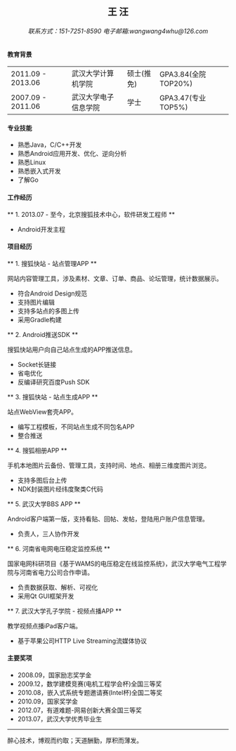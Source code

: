<center><h2>王	汪</h2></center>
<center><h6>联系方式：151-7251-8590	电子邮箱:wangwang4whu@126.com</h6></center>

#### 教育背景
<table>
    <tr>
        <td>2011.09 - 2013.06</td>
        <td>武汉大学计算机学院</td>
        <td>硕士(推免)</td>
        <td>GPA3.84(全院TOP20%)</td>
    </tr>
    <tr>
        <td>2007.09 - 2011.06</td>
        <td>武汉大学电子信息学院</td>
        <td>学士</td>
        <td>GPA3.47(专业TOP5%)</td>
    </tr>
</table>

#### 专业技能
* 熟悉Java，C/C++开发
* 熟悉Android应用开发、优化、逆向分析
* 熟悉Linux
* 熟悉嵌入式开发
* 了解Go

#### 工作经历
** 1. 2013.07 - 至今，北京搜狐技术中心，软件研发工程师 **
* Android开发主程

#### 项目经历
** 1. 搜狐快站 - 站点管理APP **

网站内容管理工具，涉及素材、文章、订单、商品、论坛管理，统计数据展示。
* 符合Android Design规范
* 支持图片编辑
* 支持多站点的多图上传
* 采用Gradle构建

** 2. Android推送SDK **

搜狐快站用户向自己站点生成的APP推送信息。
* Socket长链接
* 省电优化
* 反编译研究百度Push SDK

** 3. 搜狐快站 - 站点生成APP **

站点WebView套壳APP。
* 编写工程模板，不同站点生成不同包名APP
* 整合推送

** 4. 搜狐相册APP **

手机本地图片云备份、管理工具，支持时间、地点、相册三维度图片浏览。
* 支持多图后台上传
* NDK封装图片经纬度聚类C代码

** 5. 武汉大学BBS APP **

Android客户端第一版，支持看贴、回帖、发帖，登陆用户账户信息管理。
* 负责人，三人协作开发

** 6. 河南省电网电压稳定监控系统 **

国家电网科研项目《基于WAMS的电压稳定在线监控系统》，武汉大学电气工程学院与河南省电力公司合作申请。
* 负责数据获取、解析、可视化
* 采用Qt GUI框架开发

** 7. 武汉大学孔子学院 - 视频点播APP **

教学视频点播iPad客户端。
* 基于苹果公司HTTP Live Streaming流媒体协议

#### 主要奖项
* 2008.09，国家励志奖学金
* 2009.12，数学建模竞赛(电机工程学会杯)全国三等奖
* 2010.08，嵌入式系统专题邀请赛(Intel杯)全国二等奖
* 2010.09，国家奖学金
* 2012.07，有道难题-网易创新大赛全国三等奖
* 2013.07，武汉大学优秀毕业生

---
醉心技术，博观而约取；天道酬勤，厚积而薄发。
